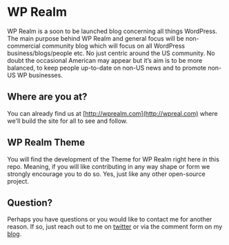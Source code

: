 WP Realm
========

WP Realm is a soon to be launched blog concerning all things WordPress. The main purpose behind WP Realm and general focus will be non-commercial community blog which will focus on all WordPress business/blogs/people etc. No just centric around the US community. No doubt the occasional American may appear but it’s aim is to be more balanced, to keep people up-to-date on non-US news and to promote non-US WP businesses. 

Where are you at?
-----------------

You can already find us at [http://wprealm.com](http://wpreal.com) where we'll build the site for all to see and follow.

WP Realm Theme
--------------
You will find the development of the Theme for WP Realm right here in this repo. Meaning, if you will like contributing in any way shape or form we strongly encourage you to do so. Yes, just like any other open-source project.

Question?
---------

Perhaps you have questions or you would like to contact me for another reason. If so, just reach out to me on [twitter](http://twitter.com/DeFries) or via the comment form on my [blog](http://remkusdevries.com).




